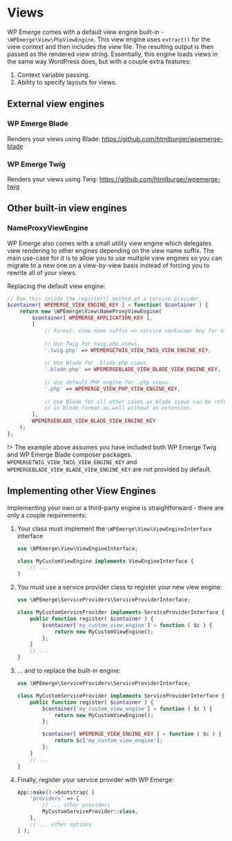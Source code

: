 # Views

WP Emerge comes with a default view engine built-in - `\WPEmerge\View\PhpViewEngine`.
This view engine uses `extract()` for the view context and then includes the view file. The resulting output is then passed as the rendered view string.
Essentially, this engine loads views in the same way WordPress does, but with a couple extra features:

1. Context variable passing.
2. Ability to specify layouts for views.

## External view engines

### WP Emerge Blade

Renders your views using Blade: https://github.com/htmlburger/wpemerge-blade

### WP Emerge Twig

Renders your views using Twig: https://github.com/htmlburger/wpemerge-twig

## Other built-in view engines

### NameProxyViewEngine

WP Emerge also comes with a small utility view engine which delegates view rendering to other engines depending on the view name suffix.
The main use-case for it is to allow you to use multiple view engines so you can migrate to a new one on a view-by-view basis instead of forcing you to rewrite all of your views.

Replacing the default view engine:
```php
// Run this inside the register() method of a service provider.
$container[ WPEMERGE_VIEW_ENGINE_KEY ] = function( $container ) {
    return new \WPEmerge\View\NameProxyViewEngine(
        $container[ WPEMERGE_APPLICATION_KEY ],
        [
            // Format: view name suffix => service container key for alternative engine.
    
            // Use Twig for twig.php views.
            '.twig.php' => WPEMERGETWIG_VIEW_TWIG_VIEW_ENGINE_KEY,
    
            // Use Blade for .blade.php views.
            '.blade.php' => WPEMERGEBLADE_VIEW_BLADE_VIEW_ENGINE_KEY,
    
            // Use default PHP engine for .php views. 
            '.php' => WPEMERGE_VIEW_PHP_VIEW_ENGINE_KEY,
    
            // Use Blade for all other cases as blade views can be referenced
            // in blade.format.as.well without an extension.
        ],
        WPEMERGEBLADE_VIEW_BLADE_VIEW_ENGINE_KEY
    );
};
```
!> The example above assumes you have included both WP Emerge Twig and WP Emerge Blade composer packages. 
`WPEMERGETWIG_VIEW_TWIG_VIEW_ENGINE_KEY` and `WPEMERGEBLADE_VIEW_BLADE_VIEW_ENGINE_KEY` are not provided by default.

## Implementing other View Engines

Implementing your own or a third-party engine is straightforward - there are only a couple requirements:

1. Your class must implement the `\WPEmerge\View\ViewEngineInterface` interface
    ```php
    use \WPEmerge\View\ViewEngineInterface;

    class MyCustomViewEngine implements ViewEngineInterface {
        // ...
    }
    ```

2. You must use a service provider class to register your new view engine:
    ```php
    use \WPEmerge\ServiceProviders\ServiceProviderInterface;

    class MyCustomServiceProvider implements ServiceProviderInterface {
        public function register( $container ) {
            $container['my_custom_view_engine'] = function ( $c ) {
                return new MyCustomViewEngine();
            };
        }
        // ...
    }
    ```
3. ... and to replace the built-in engine:
    ```php
    use \WPEmerge\ServiceProviders\ServiceProviderInterface;

    class MyCustomServiceProvider implements ServiceProviderInterface {
        public function register( $container ) {
            $container['my_custom_view_engine'] = function ( $c ) {
                return new MyCustomViewEngine();
            };

            $container[ WPEMERGE_VIEW_ENGINE_KEY ] = function ( $c ) {
                return $c['my_custom_view_engine'];
            };
        }
        // ...
    }
    ```
4. Finally, register your service provider with WP Emerge:
    ```php
    App::make()->bootstrap( [
        'providers' => [
            // ... other providers
            MyCustomServiceProvider::class,
        ],
        // ... other options
    ] );
    ```

